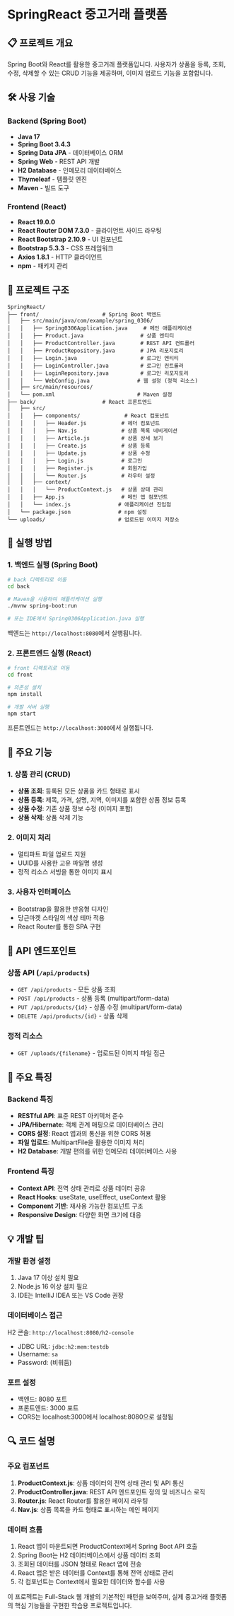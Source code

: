 # SpringReact 중고거래 플랫폼

## 📋 프로젝트 개요
Spring Boot와 React를 활용한 중고거래 플랫폼입니다. 사용자가 상품을 등록, 조회, 수정, 삭제할 수 있는 CRUD 기능을 제공하며, 이미지 업로드 기능을 포함합니다.

## 🛠 사용 기술

### Backend (Spring Boot)
- **Java 17**
- **Spring Boot 3.4.3**
- **Spring Data JPA** - 데이터베이스 ORM
- **Spring Web** - REST API 개발
- **H2 Database** - 인메모리 데이터베이스
- **Thymeleaf** - 템플릿 엔진
- **Maven** - 빌드 도구

### Frontend (React)
- **React 19.0.0**
- **React Router DOM 7.3.0** - 클라이언트 사이드 라우팅
- **React Bootstrap 2.10.9** - UI 컴포넌트
- **Bootstrap 5.3.3** - CSS 프레임워크
- **Axios 1.8.1** - HTTP 클라이언트
- **npm** - 패키지 관리

## 📁 프로젝트 구조

```
SpringReact/
├── front/                    # Spring Boot 백엔드
│   ├── src/main/java/com/example/spring_0306/
│   │   ├── Spring0306Application.java     # 메인 애플리케이션
│   │   ├── Product.java                  # 상품 엔티티
│   │   ├── ProductController.java        # REST API 컨트롤러
│   │   ├── ProductRepository.java        # JPA 리포지토리
│   │   ├── Login.java                    # 로그인 엔티티
│   │   ├── LoginController.java          # 로그인 컨트롤러
│   │   ├── LoginRepository.java          # 로그인 리포지토리
│   │   └── WebConfig.java               # 웹 설정 (정적 리소스)
│   ├── src/main/resources/
│   └── pom.xml                          # Maven 설정
├── back/                     # React 프론트엔드
│   ├── src/
│   │   ├── components/              # React 컴포넌트
│   │   │   ├── Header.js           # 헤더 컴포넌트
│   │   │   ├── Nav.js              # 상품 목록 네비게이션
│   │   │   ├── Article.js          # 상품 상세 보기
│   │   │   ├── Create.js           # 상품 등록
│   │   │   ├── Update.js           # 상품 수정
│   │   │   ├── Login.js            # 로그인
│   │   │   ├── Register.js         # 회원가입
│   │   │   └── Router.js           # 라우터 설정
│   │   ├── context/
│   │   │   └── ProductContext.js   # 상품 상태 관리
│   │   ├── App.js                  # 메인 앱 컴포넌트
│   │   └── index.js               # 애플리케이션 진입점
│   └── package.json               # npm 설정
└── uploads/                       # 업로드된 이미지 저장소
```

## 🚀 실행 방법

### 1. 백엔드 실행 (Spring Boot)

```bash
# back 디렉토리로 이동
cd back

# Maven을 사용하여 애플리케이션 실행
./mvnw spring-boot:run

# 또는 IDE에서 Spring0306Application.java 실행
```

백엔드는 `http://localhost:8080`에서 실행됩니다.

### 2. 프론트엔드 실행 (React)

```bash
# front 디렉토리로 이동
cd front

# 의존성 설치
npm install

# 개발 서버 실행
npm start
```

프론트엔드는 `http://localhost:3000`에서 실행됩니다.

## 📝 주요 기능

### 1. 상품 관리 (CRUD)
- **상품 조회**: 등록된 모든 상품을 카드 형태로 표시
- **상품 등록**: 제목, 가격, 설명, 지역, 이미지를 포함한 상품 정보 등록
- **상품 수정**: 기존 상품 정보 수정 (이미지 포함)
- **상품 삭제**: 상품 삭제 기능

### 2. 이미지 처리
- 멀티파트 파일 업로드 지원
- UUID를 사용한 고유 파일명 생성
- 정적 리소스 서빙을 통한 이미지 표시

### 3. 사용자 인터페이스
- Bootstrap을 활용한 반응형 디자인
- 당근마켓 스타일의 색상 테마 적용
- React Router를 통한 SPA 구현

## 🔧 API 엔드포인트

### 상품 API (`/api/products`)
- `GET /api/products` - 모든 상품 조회
- `POST /api/products` - 상품 등록 (multipart/form-data)
- `PUT /api/products/{id}` - 상품 수정 (multipart/form-data)
- `DELETE /api/products/{id}` - 상품 삭제

### 정적 리소스
- `GET /uploads/{filename}` - 업로드된 이미지 파일 접근

## 🎯 주요 특징

### Backend 특징
- **RESTful API**: 표준 REST 아키텍처 준수
- **JPA/Hibernate**: 객체 관계 매핑으로 데이터베이스 관리
- **CORS 설정**: React 앱과의 통신을 위한 CORS 허용
- **파일 업로드**: MultipartFile을 활용한 이미지 처리
- **H2 Database**: 개발 편의를 위한 인메모리 데이터베이스 사용

### Frontend 특징
- **Context API**: 전역 상태 관리로 상품 데이터 공유
- **React Hooks**: useState, useEffect, useContext 활용
- **Component 기반**: 재사용 가능한 컴포넌트 구조
- **Responsive Design**: 다양한 화면 크기에 대응

## 💡 개발 팁

### 개발 환경 설정
1. Java 17 이상 설치 필요
2. Node.js 16 이상 설치 필요
3. IDE는 IntelliJ IDEA 또는 VS Code 권장

### 데이터베이스 접근
H2 콘솔: `http://localhost:8080/h2-console`
- JDBC URL: `jdbc:h2:mem:testdb`
- Username: `sa`
- Password: (비워둠)

### 포트 설정
- 백엔드: 8080 포트
- 프론트엔드: 3000 포트
- CORS는 localhost:3000에서 localhost:8080으로 설정됨

## 🔍 코드 설명

### 주요 컴포넌트

1. **ProductContext.js**: 상품 데이터의 전역 상태 관리 및 API 통신
2. **ProductController.java**: REST API 엔드포인트 정의 및 비즈니스 로직
3. **Router.js**: React Router를 활용한 페이지 라우팅
4. **Nav.js**: 상품 목록을 카드 형태로 표시하는 메인 페이지

### 데이터 흐름
1. React 앱이 마운트되면 ProductContext에서 Spring Boot API 호출
2. Spring Boot는 H2 데이터베이스에서 상품 데이터 조회
3. 조회된 데이터를 JSON 형태로 React 앱에 전송
4. React 앱은 받은 데이터를 Context를 통해 전역 상태로 관리
5. 각 컴포넌트는 Context에서 필요한 데이터와 함수를 사용

이 프로젝트는 Full-Stack 웹 개발의 기본적인 패턴을 보여주며, 실제 중고거래 플랫폼의 핵심 기능들을 구현한 학습용 프로젝트입니다.
